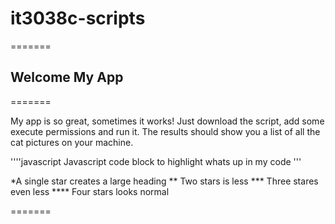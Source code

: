 # it3038c-scripts

=======

## Welcome My App

=======

My app is so great, sometimes it works! Just download the script, add some execute permissions and run it. The results should show you a list of all the cat pictures on your machine.

''''javascript
Javascript code block to highlight whats up in my code
'''

*A single star creates a large heading
** Two stars is less
*** Three stares even less
**** Four stars looks normal

=======
